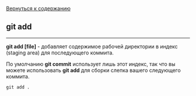 [Вернуться к содержанию](./readme.md)

## git add

---

**git add [file]** - добавляет содержимое рабочей директории в индекс (staging area) для последующего коммита.

По умолчанию **git commit** использует лишь этот индекс, так что вы можете использовать **git add** для сборки слепка вашего следующего коммита.

~~~
git add .
~~~

